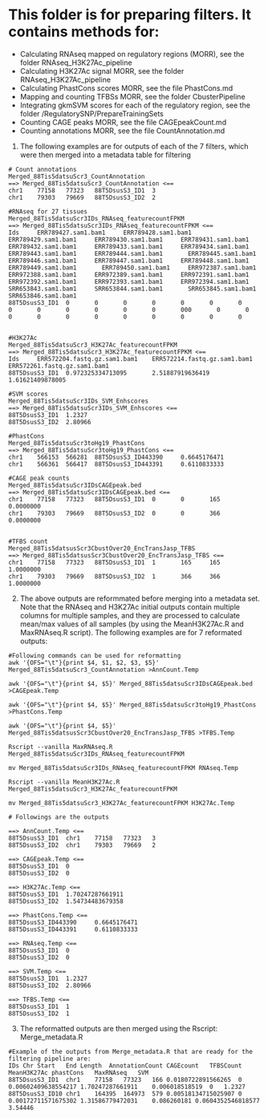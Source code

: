 # This folder is for preparing filters. It contains methods for:
- Calculating RNAseq mapped on regulatory regions (MORR), see the folder RNAseq_H3K27Ac_pipeline
- Calculating H3K27Ac signal MORR, see the folder RNAseq_H3K27Ac_pipeline
- Calculating PhastCons scores MORR, see the file PhastCons.md
- Mapping and counting TFBSs MORR, see the folder CbusterPipeline
- Integrating gkmSVM scores for each of the regulatory region, see the folder /RegulatorySNP/PrepareTrainingSets 
- Counting CAGE peaks MORR, see the file CAGEpeakCount.md
- Counting annotations MORR, see the file CountAnnotation.md

1. The following examples are for outputs of each of the 7 filters, which were then merged into a metadata table for filtering

```
# Count annotations
Merged_88Tis5datsuScr3_CountAnnotation          
==> Merged_88Tis5datsuScr3_CountAnnotation <==
chr1    77158   77323   88T5DsusS3_ID1  3
chr1    79303   79669   88T5DsusS3_ID2  2

#RNAseq for 27 tissues
Merged_88Tis5datsuScr3IDs_RNAseq_featurecountFPKM
==> Merged_88Tis5datsuScr3IDs_RNAseq_featurecountFPKM <==
Ids     ERR789427.sam1.bam1     ERR789428.sam1.bam1     ERR789429.sam1.bam1     ERR789430.sam1.bam1     ERR789431.sam1.bam1       ERR789432.sam1.bam1     ERR789433.sam1.bam1     ERR789434.sam1.bam1     ERR789443.sam1.bam1     ERR789444.sam1.bam1       ERR789445.sam1.bam1     ERR789446.sam1.bam1     ERR789447.sam1.bam1     ERR789448.sam1.bam1     ERR789449.sam1.bam1       ERR789450.sam1.bam1     ERR972387.sam1.bam1     ERR972388.sam1.bam1     ERR972389.sam1.bam1     ERR972391.sam1.bam1       ERR972392.sam1.bam1     ERR972393.sam1.bam1     ERR972394.sam1.bam1     SRR653843.sam1.bam1     SRR653844.sam1.bam1       SRR653845.sam1.bam1     SRR653846.sam1.bam1
88T5DsusS3_ID1  0       0       0       0       0       0       0       0       0       0       0       0       0       000       0       0       0       0       0       0       0       0       0       0       0


#H3K27Ac
Merged_88Tis5datsuScr3_H3K27Ac_featurecountFPKM  
==> Merged_88Tis5datsuScr3_H3K27Ac_featurecountFPKM <==
Ids     ERR572204.fastq.gz.sam1.bam1    ERR572214.fastq.gz.sam1.bam1    ERR572261.fastq.gz.sam1.bam1
88T5DsusS3_ID1  0.972325334713095       2.51887919636419        1.61621409878005

#SVM scores
Merged_88Tis5datsuScr3IDs_SVM_Enhscores
==> Merged_88Tis5datsuScr3IDs_SVM_Enhscores <==
88T5DsusS3_ID1  1.2327
88T5DsusS3_ID2  2.80966

#PhastCons
Merged_88Tis5datsuScr3toHg19_PhastCons
==> Merged_88Tis5datsuScr3toHg19_PhastCons <==
chr1    566153  566281  88T5DsusS3_ID443390     0.6645176471
chr1    566361  566417  88T5DsusS3_ID443391     0.6110833333

#CAGE peak counts
Merged_88Tis5datsuScr3IDsCAGEpeak.bed           
==> Merged_88Tis5datsuScr3IDsCAGEpeak.bed <==
chr1    77158   77323   88T5DsusS3_ID1  0       0       165     0.0000000
chr1    79303   79669   88T5DsusS3_ID2  0       0       366     0.0000000


#TFBS count
Merged_88Tis5datsusScr3CbustOver20_EncTransJasp_TFBS
==> Merged_88Tis5datsusScr3CbustOver20_EncTransJasp_TFBS <==
chr1    77158   77323   88T5DsusS3_ID1  1       165     165     1.0000000
chr1    79303   79669   88T5DsusS3_ID2  1       366     366     1.0000000

```

2. The above outputs are reformmated before merging into a metadata set. Note that the RNAseq and H3K27Ac initial outputs contain multiple columns for multiple samples, and they are processed to calculate mean/max values of all samples (by using the MeanH3K27Ac.R and MaxRNAseq.R script). The following examples are for 7 reformated outputs:


```
#Following commands can be used for reformatting 
awk '{OFS="\t"}{print $4, $1, $2, $3, $5}' Merged_88Tis5datsuScr3_CountAnnotation >AnnCount.Temp

awk '{OFS="\t"}{print $4, $5}' Merged_88Tis5datsuScr3IDsCAGEpeak.bed >CAGEpeak.Temp

awk '{OFS="\t"}{print $4, $5}' Merged_88Tis5datsuScr3toHg19_PhastCons >PhastCons.Temp

awk '{OFS="\t"}{print $4, $5}' Merged_88Tis5datsusScr3CbustOver20_EncTransJasp_TFBS >TFBS.Temp

Rscript --vanilla MaxRNAseq.R Merged_88Tis5datsuScr3IDs_RNAseq_featurecountFPKM

mv Merged_88Tis5datsuScr3IDs_RNAseq_featurecountFPKM RNAseq.Temp

Rscript --vanilla MeanH3K27Ac.R Merged_88Tis5datsuScr3_H3K27Ac_featurecountFPKM

mv Merged_88Tis5datsuScr3_H3K27Ac_featurecountFPKM H3K27Ac.Temp

```
```
# Followings are the outputs 

==> AnnCount.Temp <==
88T5DsusS3_ID1  chr1    77158   77323   3
88T5DsusS3_ID2  chr1    79303   79669   2

==> CAGEpeak.Temp <==
88T5DsusS3_ID1  0
88T5DsusS3_ID2  0

==> H3K27Ac.Temp <==
88T5DsusS3_ID1  1.70247287661911
88T5DsusS3_ID2  1.54734483679358

==> PhastCons.Temp <==
88T5DsusS3_ID443390     0.6645176471
88T5DsusS3_ID443391     0.6110833333

==> RNAseq.Temp <==
88T5DsusS3_ID1  0
88T5DsusS3_ID2  0

==> SVM.Temp <==
88T5DsusS3_ID1  1.2327
88T5DsusS3_ID2  2.80966

==> TFBS.Temp <==
88T5DsusS3_ID1  1
88T5DsusS3_ID2  1

```
3. The reformatted outputs are then merged using the Rscript: Merge_metadata.R
```
#Example of the outputs from Merge_metadata.R that are ready for the filtering pipeline are:
IDs	Chr	Start	End	Length	AnnotationCount	CAGEcount	TFBSCount	MeanH3K27Ac	phastCons	MaxRNAseq	SVM
88T5DsusS3_ID1	chr1	77158	77323	166	0.0180722891566265	0	0.00602409638554217	1.70247287661911	0.006018518519	0	1.2327
88T5DsusS3_ID10	chr1	164395	164973	579	0.00518134715025907	0	0.00172711571675302	1.31586779472031	0.086260181	0.0604352546818577	3.54446

```




